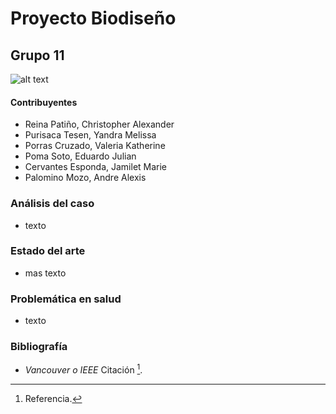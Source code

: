 # Proyecto Biodiseño 
## Grupo 11
![alt text](https://static.vecteezy.com/system/resources/thumbnails/000/429/993/small/ArtificialIntelligence_03.jpg "Logo Title Text 1")
#### Contribuyentes
* Reina Patiño, Christopher Alexander
* Purisaca Tesen, Yandra Melissa
* Porras Cruzado, Valeria Katherine
* Poma Soto, Eduardo Julian
* Cervantes Esponda, Jamilet Marie
* Palomino Mozo, Andre Alexis

### Análisis del caso
- texto

### Estado del arte
- mas texto

### Problemática en salud
- texto

### Bibliografía
- *Vancouver o IEEE*
Citación [^1].
[^1]: Referencia.
